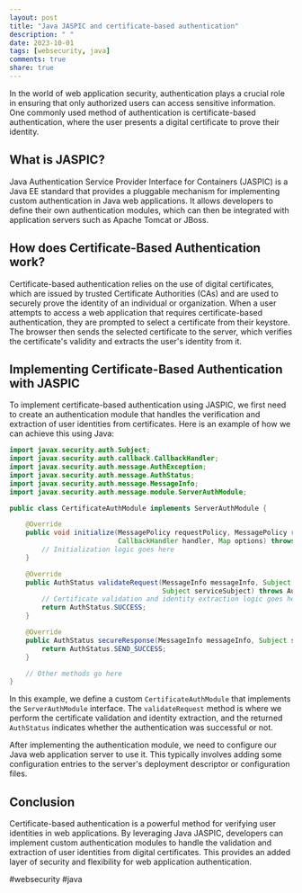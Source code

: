```yaml
---
layout: post
title: "Java JASPIC and certificate-based authentication"
description: " "
date: 2023-10-01
tags: [websecurity, java]
comments: true
share: true
---
```


In the world of web application security, authentication plays a crucial role in ensuring that only authorized users can access sensitive information. One commonly used method of authentication is certificate-based authentication, where the user presents a digital certificate to prove their identity.

## What is JASPIC?

Java Authentication Service Provider Interface for Containers (JASPIC) is a Java EE standard that provides a pluggable mechanism for implementing custom authentication in Java web applications. It allows developers to define their own authentication modules, which can then be integrated with application servers such as Apache Tomcat or JBoss.

## How does Certificate-Based Authentication work?

Certificate-based authentication relies on the use of digital certificates, which are issued by trusted Certificate Authorities (CAs) and are used to securely prove the identity of an individual or organization. When a user attempts to access a web application that requires certificate-based authentication, they are prompted to select a certificate from their keystore. The browser then sends the selected certificate to the server, which verifies the certificate's validity and extracts the user's identity from it.

## Implementing Certificate-Based Authentication with JASPIC

To implement certificate-based authentication using JASPIC, we first need to create an authentication module that handles the verification and extraction of user identities from certificates. Here is an example of how we can achieve this using Java:

```java
import javax.security.auth.Subject;
import javax.security.auth.callback.CallbackHandler;
import javax.security.auth.message.AuthException;
import javax.security.auth.message.AuthStatus;
import javax.security.auth.message.MessageInfo;
import javax.security.auth.message.module.ServerAuthModule;

public class CertificateAuthModule implements ServerAuthModule {

    @Override
    public void initialize(MessagePolicy requestPolicy, MessagePolicy responsePolicy,
                           CallbackHandler handler, Map options) throws AuthException {
        // Initialization logic goes here
    }

    @Override
    public AuthStatus validateRequest(MessageInfo messageInfo, Subject clientSubject,
                                      Subject serviceSubject) throws AuthException {
        // Certificate validation and identity extraction logic goes here
        return AuthStatus.SUCCESS;
    }

    @Override
    public AuthStatus secureResponse(MessageInfo messageInfo, Subject serviceSubject) throws AuthException {
        return AuthStatus.SEND_SUCCESS;
    }

    // Other methods go here
}
```

In this example, we define a custom `CertificateAuthModule` that implements the `ServerAuthModule` interface. The `validateRequest` method is where we perform the certificate validation and identity extraction, and the returned `AuthStatus` indicates whether the authentication was successful or not.

After implementing the authentication module, we need to configure our Java web application server to use it. This typically involves adding some configuration entries to the server's deployment descriptor or configuration files.

## Conclusion

Certificate-based authentication is a powerful method for verifying user identities in web applications. By leveraging Java JASPIC, developers can implement custom authentication modules to handle the validation and extraction of user identities from digital certificates. This provides an added layer of security and flexibility for web application authentication.

#websecurity #java